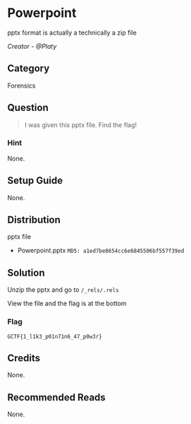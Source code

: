 # Powerpoint
pptx format is actually a technically a zip file

<i>Creator - @Platy</i>

## Category
Forensics

## Question
>I was given this pptx file. Find the flag!

### Hint
None.

## Setup Guide
None.

## Distribution
pptx file
- Powerpoint.pptx `MD5: a1ed7be8654cc6e6845506bf557f39ed`

## Solution
Unzip the pptx and go to `/_rels/.rels`

View the file and the flag is at the bottom

### Flag
`GCTF{1_l1k3_p01n71n6_47_p0w3r}`

## Credits
None.

## Recommended Reads
None.